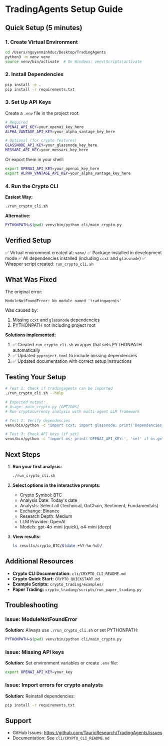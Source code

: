 # TradingAgents Setup Guide

## Quick Setup (5 minutes)

### 1. Create Virtual Environment
```bash
cd /Users/nguyenminhduc/Desktop/TradingAgents
python3 -m venv venv
source venv/bin/activate  # On Windows: venv\Scripts\activate
```

### 2. Install Dependencies
```bash
pip install -e .
pip install -r requirements.txt
```

### 3. Set Up API Keys
Create a `.env` file in the project root:
```bash
# Required
OPENAI_API_KEY=your_openai_key_here
ALPHA_VANTAGE_API_KEY=your_alpha_vantage_key_here

# Optional (for crypto features)
GLASSNODE_API_KEY=your_glassnode_key_here
MESSARI_API_KEY=your_messari_key_here
```

Or export them in your shell:
```bash
export OPENAI_API_KEY=your_openai_key_here
export ALPHA_VANTAGE_API_KEY=your_alpha_vantage_key_here
```

### 4. Run the Crypto CLI

**Easiest Way:**
```bash
./run_crypto_cli.sh
```

**Alternative:**
```bash
PYTHONPATH=$(pwd) venv/bin/python cli/main_crypto.py
```

## Verified Setup

✅ Virtual environment created at: `venv/`
✅ Package installed in development mode
✅ All dependencies installed (including `ccxt` and `glassnode`)
✅ Wrapper script created: `run_crypto_cli.sh`

## What Was Fixed

The original error:
```
ModuleNotFoundError: No module named 'tradingagents'
```

Was caused by:
1. Missing `ccxt` and `glassnode` dependencies
2. PYTHONPATH not including project root

**Solutions implemented:**
1. ✅ Created `run_crypto_cli.sh` wrapper that sets PYTHONPATH automatically
2. ✅ Updated `pyproject.toml` to include missing dependencies
3. ✅ Updated documentation with correct setup instructions

## Testing Your Setup

```bash
# Test 1: Check if tradingagents can be imported
./run_crypto_cli.sh --help

# Expected output:
# Usage: main_crypto.py [OPTIONS]
# Run cryptocurrency analysis with multi-agent LLM framework

# Test 2: Verify dependencies
venv/bin/python -c "import ccxt; import glassnode; print('Dependencies OK')"

# Test 3: Check API keys (if set)
venv/bin/python -c "import os; print('OPENAI_API_KEY:', 'set' if os.getenv('OPENAI_API_KEY') else 'not set')"
```

## Next Steps

1. **Run your first analysis:**
   ```bash
   ./run_crypto_cli.sh
   ```
   
2. **Select options in the interactive prompts:**
   - Crypto Symbol: BTC
   - Analysis Date: Today's date
   - Analysts: Select all (Technical, OnChain, Sentiment, Fundamentals)
   - Exchange: Binance
   - Research Depth: Medium
   - LLM Provider: OpenAI
   - Models: gpt-4o-mini (quick), o4-mini (deep)

3. **View results:**
   ```bash
   ls results/crypto_BTC/$(date +%Y-%m-%d)/
   ```

## Additional Resources

- **Crypto CLI Documentation:** `cli/CRYPTO_CLI_README.md`
- **Crypto Quick Start:** `CRYPTO_QUICKSTART.md`
- **Example Scripts:** `crypto_trading/examples/`
- **Paper Trading:** `crypto_trading/scripts/run_paper_trading.py`

## Troubleshooting

### Issue: ModuleNotFoundError
**Solution:** Always use `./run_crypto_cli.sh` or set PYTHONPATH:
```bash
PYTHONPATH=$(pwd) venv/bin/python cli/main_crypto.py
```

### Issue: Missing API keys
**Solution:** Set environment variables or create `.env` file:
```bash
export OPENAI_API_KEY=your_key
```

### Issue: Import errors for crypto analysts
**Solution:** Reinstall dependencies:
```bash
pip install -r requirements.txt
```

## Support

- GitHub Issues: https://github.com/TauricResearch/TradingAgents/issues
- Documentation: See `cli/CRYPTO_CLI_README.md`

